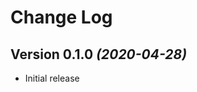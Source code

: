 Change Log
==========

Version 0.1.0 *(2020-04-28)*
----------------------------

 * Initial release